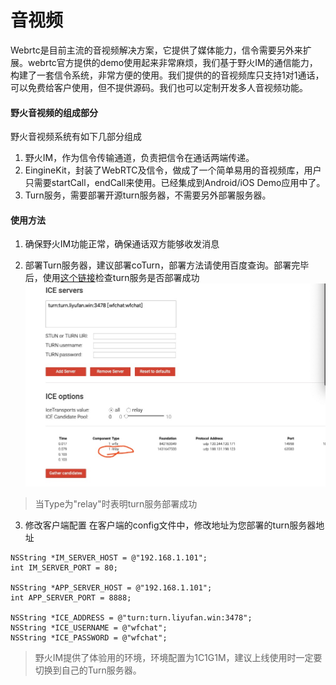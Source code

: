 # 音视频

Webrtc是目前主流的音视频解决方案，它提供了媒体能力，信令需要另外来扩展。webrtc官方提供的demo使用起来非常麻烦，我们基于野火IM的通信能力，构建了一套信令系统，非常方便的使用。我们提供的的音视频库只支持1对1通话，可以免费给客户使用，但不提供源码。我们也可以定制开发多人音视频功能。

#### 野火音视频的组成部分
野火音视频系统有如下几部分组成

1. 野火IM，作为信令传输通道，负责把信令在通话两端传递。
2. EingineKit，封装了WebRTC及信令，做成了一个简单易用的音视频库，用户只需要startCall，endCall来使用。已经集成到Android/iOS Demo应用中了。
3. Turn服务，需要部署开源turn服务器，不需要另外部署服务器。

#### 使用方法
1. 确保野火IM功能正常，确保通话双方能够收发消息

2. 部署Turn服务器，建议部署coTurn，部署方法请使用百度查询。部署完毕后，使用[这个链接](https://webrtc.github.io/samples/src/content/peerconnection/trickle-ice/)检查turn服务是否部署成功
![图片](turn_check.jpeg)

> 当Type为"relay"时表明turn服务部署成功

3. 修改客户端配置
在客户端的config文件中，修改地址为您部署的turn服务器地址

```
NSString *IM_SERVER_HOST = @"192.168.1.101";
int IM_SERVER_PORT = 80;

NSString *APP_SERVER_HOST = @"192.168.1.101";
int APP_SERVER_PORT = 8888;

NSString *ICE_ADDRESS = @"turn:turn.liyufan.win:3478";
NSString *ICE_USERNAME = @"wfchat";
NSString *ICE_PASSWORD = @"wfchat";
```
> 野火IM提供了体验用的环境，环境配置为1C1G1M，建议上线使用时一定要切换到自己的Turn服务器。
